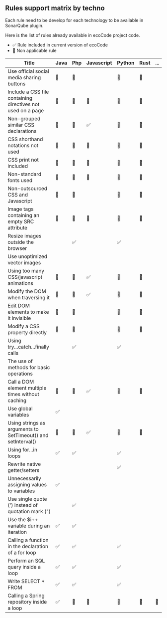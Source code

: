 ## Rules support matrix by techno

Each rule need to be develop for each technology to be available in SonarQube plugin.

Here is the list of rules already available in ecoCode project code.

- ✅ Rule included in current version of ecoCode
- 🚫 Non applicable rule

| Title  | Java | Php | Javascript | Python | Rust | ... |
|--|--|--|--|--|--|--|
| Use official social media sharing buttons | 🚫 | 🚫 |  | 🚫 | 🚫 | |
| Include a CSS file containing directives not used on a page | 🚫 | 🚫 | 🚫 | 🚫 | 🚫 | |
| Non-grouped similar CSS declarations | 🚫 | 🚫 | ✅ | 🚫 | 🚫 | |
| CSS shorthand notations not used | 🚫 | 🚫 | 🚫 | 🚫 | 🚫 | |
| CSS print not included | 🚫 | 🚫 | 🚫 | 🚫 | 🚫 | |
| Non-standard fonts used | 🚫 | 🚫 | 🚫 | 🚫 | 🚫 | |
| Non-outsourced CSS and Javascript | 🚫 | 🚫 |  | 🚫 | 🚫 | |
| Image tags containing an empty SRC attribute | 🚫 | 🚫 | 🚫 | 🚫 | 🚫 | |
| Resize images outside the browser | | ✅  | | ✅  | | |
| Use unoptimized vector images |  |  |  |  |  | |
| Using too many CSS/javascript animations | 🚫 | 🚫 | ✅ | 🚫 | 🚫 | |
| Modify the DOM when traversing it | 🚫 | 🚫 | ✅ | 🚫 | 🚫 | |
| Edit DOM elements to make it invisible | 🚫 | 🚫 |  | 🚫 | 🚫 | |
| Modify a CSS property directly | 🚫 | 🚫 |  | 🚫 | 🚫 | |
| Using try...catch...finally calls |  | ✅ |  | ✅ | | |
| The use of methods for basic operations |  |  |  |  | | |
| Call a DOM element multiple times without caching | 🚫 | 🚫 | ✅ | 🚫 | 🚫 | |
| Use global variables | ✅ |  |  |  |  |  | | |
| Using strings as arguments to SetTimeout() and setInterval() | 🚫 | 🚫 | ✅ | 🚫 | 🚫 | |
| Using for...in loops | ✅  | ✅ |  | ✅ | | |
| Rewrite native getter/setters |  |  |  | ✅ | | |
| Unnecessarily assigning values to variables | ✅  |  |  |  | | |
| Use single quote (') instead of quotation mark (") | | ✅  | | | | |
| Use the $i++ variable during an iteration | ✅  | ✅  |  |  | | |
| Calling a function in the declaration of a for loop | ✅  | ✅  |  | ✅  | | |
| Perform an SQL query inside a loop | ✅  | ✅  |  | ✅ | | |
| Write SELECT * FROM | ✅  | ✅  |  | ✅  | | |
| Calling a Spring repository inside a loop | ✅ | 🚫 | 🚫 | 🚫 | 🚫 | 🚫 |
